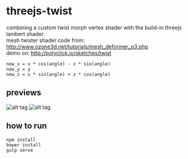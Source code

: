 # threejs-twist
combining a custom twist morph vertex shader with the build-in threejs lambert shader.  
mesh twister shader code from: http://www.ozone3d.net/tutorials/mesh_deformer_p3.php  
demo on: http://polyclick.io/sketches/twist

```
new_x = x * cos(angle) - z * sin(angle) 
new_y = y 
new_z = x * sin(angle) + z * cos(angle)
```

## previews
![alt tag](https://raw.github.com/polyclick/threejs-twist/master/readme-assets/walt-preview.png)
![alt tag](https://raw.github.com/polyclick/threejs-twist/master/readme-assets/bust-preview.png)

## how to run
```
npm install
bower install
gulp serve
```
